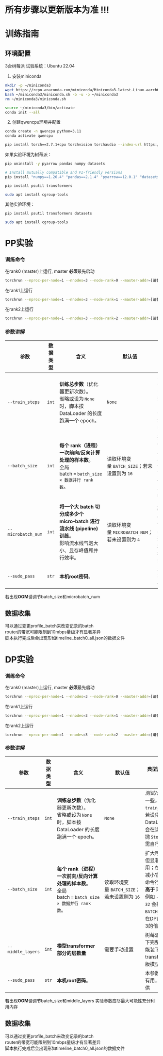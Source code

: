 # 所有步骤以更新版本为准 !!!
# 训练指南
## 环境配置
3台树莓派
试验系统：Ubuntu 22.04
1. 安装miniconda
```sh
mkdir -p ~/miniconda3
wget https://repo.anaconda.com/miniconda/Miniconda3-latest-Linux-aarch64.sh -O ~/miniconda3/miniconda.sh
bash ~/miniconda3/miniconda.sh -b -u -p ~/miniconda3
rm ~/miniconda3/miniconda.sh

source ~/miniconda3/bin/activate
conda init --all
```
2. 创建qwencpu环境并配置
```sh
conda create -n qwencpu python=3.11
conda activate qwencpu

pip install torch==2.7.1+cpu torchvision torchaudio --index-url https://download.pytorch.org/whl/cpu
```
如果实验环境为树莓派：
```sh
pip uninstall -y pyarrow pandas numpy datasets

# Install mutually compatible and PI-friendly versions
pip install "numpy==1.26.4" "pandas==2.1.4" "pyarrow==12.0.1" "datasets==2.14.6"

pip install psutil transformers

sudo apt install cgroup-tools

```
其他实验环境：
```sh
pip install psutil transformers datasets

sudo apt install cgroup-tools
```


# PP实验
### 训练命令
在rank0 (master)上运行, master **必须**最先启动
```sh
torchrun --nproc-per-node=1 --nnodes=3 --node-rank=0 --master-addr=[请替换为master ip] --master-port=29500 three_stages_simple_pp.py --train_steps 5 --batch_size 8 --microbatch_num 4 --sudo_pass [请替换为root密码]
```
在rank1上运行
```sh
torchrun --nproc-per-node=1 --nnodes=3 --node-rank=1 --master-addr=[请替换为master ip] --master-port=29500 three_stages_simple_pp.py --train_steps 5 --batch_size 8 --microbatch_num 4 --sudo_pass [请替换为root密码]
```
在rank2上运行
```sh
torchrun --nproc-per-node=1 --nnodes=3 --node-rank=2 --master-addr=[请替换为master ip] --master-port=29500 three_stages_simple_pp.py --train_steps 5 --batch_size 8 --microbatch_num 4 --sudo_pass [请替换为root密码]
```

### 参数讲解
| 参数                 | 数据类型        | 含义                                                                             | 默认值                                              | 典型用法与注意事项                                                                                                                   |
| ------------------ | ----------- | ------------------------------------------------------------------------------ | ------------------------------------------------ | --------------------------------------------------------------------------------------------------------------------------- |
| `--train_steps`    | `int`       | **训练总步数**（优化器更新次数）。<br>省略或设为 `None` 时，脚本按 DataLoader 的长度跑满一个 epoch。            | `None`                                           | *测试/调试* 时可设小一些，如 `--train_steps 200`；<br>若设得 **大于** DataLoader 长度，会在读完数据后抛 `StopIteration`，需自行处理。                           |
| `--batch_size`     | `int`       | **每个 rank（进程）一次前向/反向计算处理的样本数**。<br>全局 batch = `batch_size × 数据并行 rank 数`。      | 读取环境变量 `BATCH_SIZE`；若未设置则为 `16`                  | 扩大可提高吞吐，但显著增加显存占用；在资源受限时减小它。<br>命令行参数 **优先级高于** 环境变量——例如 `--batch_size 32` 会覆盖 `BATCH_SIZE=16`。                             |
| `--microbatch_num` | `int`       | **将一个大 batch 切分成多少个 micro‑batch 进行流水线 (pipeline) 训练**。<br>影响流水线气泡大小、显存峰值和并行效率。 | 读取环境变量 `MICROBATCH_NUM`；若未设置则为 `4`               | 应满足 `batch_size % microbatch_num == 0`，否则最后一个 micro‑batch 不完整。<br>数值越大，流水线越“细”、显存占用越低，但调度/通信开销增加。                           |
| `--sudo_pass` | `str`       | **本机root密码**。|                | 本参数对此实验没有用，但是必须提供                          |

若出现**OOM**请调节batch_size和microbatch_num

## 数据收集
可以通过变更profile_batch来改变记录的batch  
router的带宽可能限制到10mbps量级才有显著差异  
脚本执行完成后会出现形如timeline_batch0_all.json的数据文件  

# DP实验
### 训练命令
在rank0 (master)上运行, master **必须**最先启动
```sh
torchrun --nproc-per-node=1 --nnodes=3 --node-rank=0 --master-addr=[请替换为master ip] --master-port=29500 three_rank_simple_dp.py --train_steps 20 --batch_size 3 --sudo_pass [root_password] --middle_layers [中间层数量]
```
在rank1上运行
```sh
torchrun --nproc-per-node=1 --nnodes=3 --node-rank=1 --master-addr=[请替换为master ip] --master-port=29500 three_rank_simple_dp.py --train_steps 20 --batch_size 3 --sudo_pass [root_password] --middle_layers [中间层数量]
```
在rank2上运行
```sh
torchrun --nproc-per-node=1 --nnodes=3 --node-rank=2 --master-addr=[请替换为master ip] --master-port=29500 three_rank_simple_dp.py --train_steps 20 --batch_size 3 --sudo_pass [root_password] --middle_layers [中间层数量]
```

### 参数讲解
| 参数                 | 数据类型        | 含义                                                                             | 默认值                                              | 典型用法与注意事项                                                                                                                   |
| ------------------ | ----------- | ------------------------------------------------------------------------------ | ------------------------------------------------ | --------------------------------------------------------------------------------------------------------------------------- |
| `--train_steps`    | `int`       | **训练总步数**（优化器更新次数）。<br>省略或设为 `None` 时，脚本按 DataLoader 的长度跑满一个 epoch。            | `None`                                           | *测试/调试* 时可设小一些，如 `--train_steps 200`；<br>若设得 **大于** DataLoader 长度，会在读完数据后抛 `StopIteration`，需自行处理。                           |
| `--batch_size`     | `int`       | **每个 rank（进程）一次前向/反向计算处理的样本数**。<br>全局 batch = `batch_size × 数据并行 rank 数`。      | 读取环境变量 `BATCH_SIZE`；若未设置则为 `16`                  | 扩大可提高吞吐，但显著增加显存占用；在资源受限时减小它。<br>命令行参数 **优先级高于** 环境变量——例如 `--batch_size 32` 会覆盖 `BATCH_SIZE=16`。 在DP实验中必须为3的倍数                            |
| `--middle_layers` | `int`       | **模型transformer部分的层数量** <br> | 需要手动设置               | 树莓派内存无法装下完整的模型，只能装下舍去部分transformer的阉割版模型                        |
| `--sudo_pass` | `str`       | **本机root密码**。|                | 本参数对此实验没有用，但是必须提供                          |

若出现**OOM**请调节batch_size和middle_layers
实验参数应尽最大可能性充分利用内存

## 数据收集
可以通过变更profile_batch来改变记录的batch  
router的带宽可能限制到10mbps量级才有显著差异  
脚本执行完成后会出现形如timeline_batch0_all.json的数据文件  

